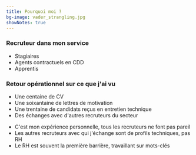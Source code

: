 ```yaml
---
title: Pourquoi moi ?
bg-image: vader_strangling.jpg
showNotes: true
---
```

### Recruteur dans mon service

- Stagiaires
- Agents contractuels en CDD
- Apprentis

### Retour opérationnel sur ce que j'ai vu

- Une centaine de CV
- Une soixantaine de lettres de motivation
- Une trentaine de candidats reçus en entretien technique
- Des échanges avec d'autres recruteurs du secteur

<aside class="notes">

- C'est mon expérience personnelle, tous les recruteurs ne font pas pareil
- Les autres recruteurs avec qui j'échange sont de profils techniques, pas RH
- Le RH est souvent la première barrière, travaillant sur mots-clés

</aside>
